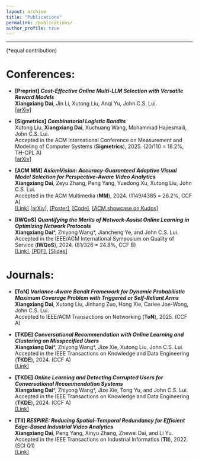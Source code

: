 ```yaml
---
layout: archive
title: "Publications"
permalink: /publications/
author_profile: true
---
```




------
(\*equal contribution)<be>

# Conferences:

- **[Preprint]** ***Cost-Effective Online Multi-LLM Selection with Versatile Reward Models***<br>
**Xiangxiang Dai**, Jin Li, Xutong Liu, Anqi Yu, John C.S. Lui.<br>
[[arXiv]](https://arxiv.org/abs/2405.16587)<br>

- **[Sigmetrics]** ***Combinatorial Logistic Bandits***<br>
Xutong Liu, **Xiangxiang Dai**, Xuchuang Wang, Mohammad Hajiesmaili, John C.S. Lui.<br>
Accepted in the ACM International Conference on Measurement and Modeling of Computer Systems (**Sigmetrics**), 2025. (20/110 = 18.2%, TH-CPL A)<br>
[[arXiv]](https://arxiv.org/abs/2410.17075)

- **[ACM MM]** ***AxiomVision: Accuracy-Guaranteed Adaptive Visual Model Selection for Perspective-Aware Video Analytics***<br>
**Xiangxiang Dai**, Zeyu Zhang, Peng Yang, Yuedong Xu, Xutong Liu, John C.S. Lui.<br>
Accepted in the ACM Multimedia (**MM**), 2024. (1149/4385 = 26.2%, CCF A)<br>
[[Link]](https://dl.acm.org/doi/10.1145/3664647.3681269) [[arXiv]](https://arxiv.org/abs/2407.20124), [[Poster]](https://xiangxdai.github.io/files/Poster4ACMMM24.pdf), [[Code]](https://github.com/zeyuzhangzyz/AxiomVision), [[ACM showcase on Kudos]](https://www.growkudos.com/publications/10.1145%25252F3664647.3681269/reader)<br>


- **[IWQoS]** ***Quantifying the Merits of Network-Assist Online Learning in Optimizing Network Protocols***<br>
**Xiangxiang Dai**\*, Zhiyong Wang\*, Jiancheng Ye, and John C.S. Lui.<br>
Accepted in the IEEE/ACM International Symposium on Quality of Service (**IWQoS**), 2024. (81/326 = 24.8%, CCF B)<br>
[[Link]](https://ieeexplore.ieee.org/document/10682895),  [[PDF]](https://xiangxdai.github.io/files/IWQoS24.pdf), [[Slides]](https://xiangxdai.github.io/files/Slides4IWQoS24.pdf)<br>


# Journals:
- **[ToN]** ***Variance-Aware Bandit Framework for Dynamic Probabilistic Maximum Coverage Problem with Triggered or Self-Reliant Arms***<br>
**Xiangxiang Dai**, Xutong Liu, Jinhang Zuo, Hong Xie, Carlee Joe-Wong, John C.S. Lui.<br>
Accepted to IEEE/ACM Transactions on Networking (**ToN**), 2025.  (CCF A)<br>

- **[TKDE]** ***Conversational Recommendation with Online Learning and Clustering on Misspecified Users***<br>
**Xiangxiang Dai**\*, Zhiyong Wang\*, Jize Xie, Xutong Liu, John C.S. Lui.<br>
 Accepted in the IEEE Transactions on Knowledge and Data Engineering (**TKDE**), 2024. (CCF A)<br>
 [[Link]](https://ieeexplore.ieee.org/document/10586787)


- **[TKDE]** ***Online Learning and Detecting Corrupted Users for Conversational Recommendation Systems***<br>
**Xiangxiang Dai**\*, Zhiyong Wang\*, Jize Xie, Tong Yu, and John C.S. Lui.<br>
Accepted in the IEEE Transactions on Knowledge and Data Engineering (**TKDE**), 2024. (CCF A)<br>
 [[Link]](https://ieeexplore.ieee.org/document/10643701)

- **[TII]** ***RESPIRE: Reducing Spatial–Temporal Redundancy for Efficient Edge-Based Industrial Video Analytics***<br>
**Xiangxiang Dai**, Peng Yang, Xinyu Zhang, Zhewei Dai, and Li Yu.<br>
Accepted in the IEEE Transactions on Industrial Informatics (**TII**), 2022. (SCI Q1)<br>
[[Link]](https://ieeexplore.ieee.org/document/9745772)<br>




